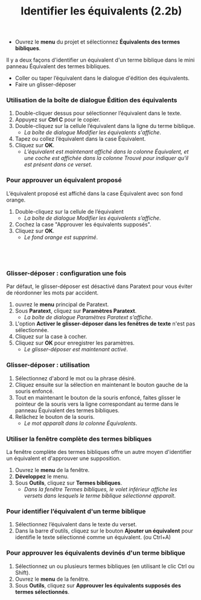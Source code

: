 ﻿---
title: Identifier les équivalents (2.2b)
---
-  Ouvrez le **menu** du projet et sélectionnez **Équivalents des termes bibliques**.

Il y a deux façons d'identifier un équivalent d'un terme biblique dans le mini panneau Équivalent des termes bibliques.

-  Coller ou taper l’équivalent dans le dialogue d'édition des équivalents.
-  Faire un glisser-déposer

### Utilisation de la boîte de dialogue Édition des équivalents

1.  Double-cliquer dessus pour sélectionner l’équivalent dans le texte.
1.  Appuyez sur **Ctrl C** pour le copier.
1.  Double-cliquez sur la cellule l’équivalent dans la ligne du terme biblique.  
     -  *La boîte de dialogue Modifier les équivalents s'affiche*.
1.  Tapez ou collez l’équivalent dans la case Équivalent.
1.  Cliquez sur **OK**.  
     -  *L’équivalent est maintenant affiché dans la colonne Équivalent, et une coche est affichée dans la colonne Trouvé pour indiquer qu'il est présent dans ce verset*.

### Pour approuver un équivalent proposé

L’équivalent proposé est affiché dans la case Équivalent avec son fond orange.

1.  Double-cliquez sur la cellule de l’équivalent
     -  *La boîte de dialogue Modifier les équivalents s’affiche*.
1.  Cochez la case "Approuver les équivalents supposés".
1.  Cliquez sur **OK**.  
     -  *Le fond orange est supprimé*.

 
----


### Glisser-déposer : configuration une fois

Par défaut, le glisser-déposer est désactivé dans Paratext pour vous éviter de réordonner les mots par accident.

1.  ouvrez le **menu** principal de Paratext.
1.  Sous **Paratext**, cliquez sur **Paramètres Paratext**.  
     -  *La boîte de dialogue Paramètres Paratext s’affiche*.
1.  L'option **Activer le glisser-déposer dans les fenêtres de texte** n'est pas sélectionnée.
1.  Cliquez sur la case à cocher.
1.  Cliquez sur **OK** pour enregistrer les paramètres.
     -  *Le glisser-déposer est maintenant activé*.

### Glisser-déposer : utilisation

1.   Sélectionnez d'abord le mot ou la phrase désiré.
1.   Cliquez ensuite sur la sélection en maintenant le bouton gauche de la souris enfoncé.
1.   Tout en maintenant le bouton de la souris enfoncé, faites glisser le pointeur de la souris vers la ligne correspondant au terme dans le panneau Équivalent des termes bibliques.
1.   Relâchez le bouton de la souris.  
     -  *Le mot apparaît dans la colonne Équivalents*.

### Utiliser la fenêtre complète des termes bibliques

La fenêtre complète des termes bibliques offre un autre moyen d'identifier un équivalent et d'approuver une supposition.

1.  Ouvrez le **menu** de la fenêtre.
1.  **Développez** le menu.
1.  Sous **Outils**, cliquez sur **Termes bibliques**.  
    -  *Dans la fenêtre Termes bibliques, le volet inférieur affiche les versets dans lesquels le terme biblique sélectionné apparaît*.

### Pour identifier l’équivalent d'un terme biblique

1.  Sélectionnez l’équivalent dans le texte du verset.
1.  Dans la barre d'outils, cliquez sur le bouton **Ajouter un équivalent** pour identifie le texte sélectionné comme un équivalent. (ou Ctrl+A)

### Pour approuver les équivalents devinés d'un terme biblique

1.   Sélectionnez un ou plusieurs termes bibliques (en utilisant le clic Ctrl ou Shift).
1.   Ouvrez le **menu** de la fenêtre.
1.   Sous **Outils**, cliquez sur **Approuver les équivalents supposés des termes sélectionnés**.

